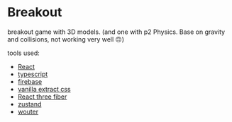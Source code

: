 # Breakout
breakout game with 3D models. 
(and one with p2 Physics. Base on gravity and collisions, not working very well 🙃)

tools used:
- [React](https://react.dev/)
- [typescript](https://www.typescriptlang.org/)
- [firebase](https://firebase.google.com/)
- [vanilla extract css](https://vanilla-extract.style/)
- [React three fiber](https://github.com/pmndrs/react-three-fiber)
- [zustand](https://github.com/pmndrs/zustand)
- [wouter](https://github.com/molefrog/wouter)